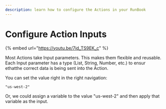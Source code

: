 ```yaml
---
description: learn how to configure the Actions in your RunBook
---
```


# Configure Action Inputs

{% embed url="https://youtu.be/7id_TS9EK_c" %}



Most Actions take Input parameters. This makes them flexible and reusable.  Each Input parameter has a type (List, String, Number, etc.) to ensur ethatthe correct data is being sent into the Action.

You can set the value right in the right navigation:

`"us-west-2"`

Or, we could assign a variable to the value "us-west-2" and then apply that variable as the input.

